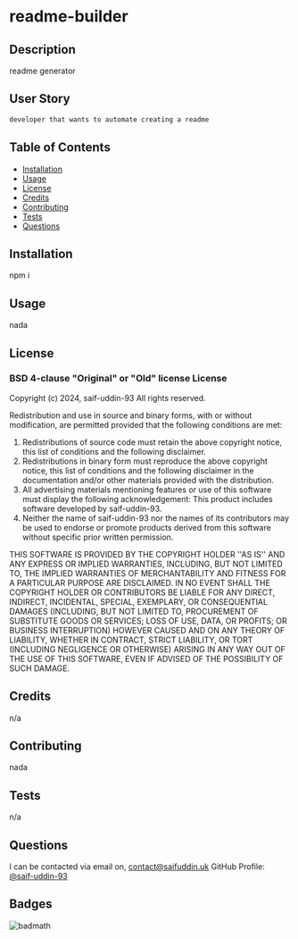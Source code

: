 # readme-builder

## Description

readme generator



## User Story

```md
developer that wants to automate creating a readme
```

## Table of Contents

- [Installation](#installation)
- [Usage](#usage)
- [License](#license)
- [Credits](#credits)
- [Contributing](#contributing)
- [Tests](#tests)
- [Questions](#questions)


## Installation

npm i

## Usage

nada

## License
### BSD 4-clause "Original" or "Old" license License
Copyright (c) 2024, saif-uddin-93 All rights reserved.
      
Redistribution and use in source and binary forms, with or without modification, are permitted provided that the following conditions are met:
1. Redistributions of source code must retain the above copyright notice, this list of conditions and the following disclaimer.
2. Redistributions in binary form must reproduce the above copyright notice, this list of conditions and the following disclaimer in the documentation and/or other materials provided with the distribution.
3. All advertising materials mentioning features or use of this software must display the following acknowledgement: This product includes software developed by saif-uddin-93.
4. Neither the name of saif-uddin-93 nor the names of its contributors may be used to endorse or promote products derived from this software without specific prior written permission.

THIS SOFTWARE IS PROVIDED BY THE COPYRIGHT HOLDER ''AS IS'' AND ANY EXPRESS OR IMPLIED WARRANTIES, INCLUDING, BUT NOT LIMITED TO, THE IMPLIED WARRANTIES OF MERCHANTABILITY AND FITNESS FOR A PARTICULAR PURPOSE ARE DISCLAIMED. IN NO EVENT SHALL THE COPYRIGHT HOLDER OR CONTRIBUTORS BE LIABLE FOR ANY DIRECT, INDIRECT, INCIDENTAL, SPECIAL, EXEMPLARY, OR CONSEQUENTIAL DAMAGES (INCLUDING, BUT NOT LIMITED TO, PROCUREMENT OF SUBSTITUTE GOODS OR SERVICES; LOSS OF USE, DATA, OR PROFITS; OR BUSINESS INTERRUPTION) HOWEVER CAUSED AND ON ANY THEORY OF LIABILITY, WHETHER IN CONTRACT, STRICT LIABILITY, OR TORT (INCLUDING NEGLIGENCE OR OTHERWISE) ARISING IN ANY WAY OUT OF THE USE OF THIS SOFTWARE, EVEN IF ADVISED OF THE POSSIBILITY OF SUCH DAMAGE.

## Credits

n/a

## Contributing

nada

## Tests

n/a

## Questions
I can be contacted via email on, contact@saifuddin.uk
GitHub Profile: [@saif-uddin-93](https://github.com/saif-uddin-93)

## Badges

![badmath](https://img.shields.io/github/languages/top/lernantino/badmath)